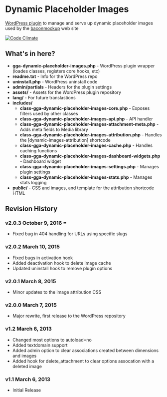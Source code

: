 # Dynamic Placeholder Images
[WordPress plugin](https://wordpress.org/plugins/any-ipsum/) to manage and serve up dynamic placeholder images used by the [baconmockup](http://baconmockup.com/) web site

[![Code Climate](https://codeclimate.com/github/petenelson/gga-dynamic-placeholder-images/badges/gpa.svg)](https://codeclimate.com/github/petenelson/gga-dynamic-placeholder-images)

## What's in here?

- **gga-dynamic-placeholder-images.php** - WordPress plugin wrapper (loades classes, registers core hooks, etc)
- **readme.txt** - Info for the WordPress repo
- **uninstall.php** - WordPress uninstall code
- **admin/partials** - Headers for the plugin settings
- **assets/** - Assets for the WordPress plugin repository
- **lang/** - For future translastions
- **includes/**
  - **class-gga-dynamic-placeholder-images-core.php** - Exposes filters used by other classes
  - **class-gga-dynamic-placeholder-images-api.php** - API handler
  - **class-gga-dynamic-placeholder-images-attachment-meta.php** - Adds meta fields to Media library
  - **class-gga-dynamic-placeholder-images-attribution.php** - Handles the [dynamic-images-attribution] shortcode
  - **class-gga-dynamic-placeholder-images-cache.php** - Handles caching functions
  - **class-gga-dynamic-placeholder-images-dashboard-widgets.php** - Dashboard widget
  - **class-gga-dynamic-placeholder-images-settings.php** - Manages plugin settings
  - **class-gga-dynamic-placeholder-images-stats.php** - Manages stats logging
- **public/** - CSS and images, and template for the attribution shortcode HTML


## Revision History

### v2.0.3 October 9, 2016 =
- Fixed bug in 404 handling for URLs using specific slugs

### v2.0.2 March 10, 2015
- Fixed bugs in activation hook
- Added deactivation hook to delete image cache
- Updated uninstall hook to remove plugin options

### v2.0.1 March 8, 2015
- Minor updates to the image attribution CSS

### v2.0.0 March 7, 2015
- Major rewrite, first release to the WordPress repository

### v1.2 March 6, 2013
- Changed most options to autoload=no
- Added textdomain support
- Added admin option to clear associations created between dimensions and images
- Added hook for delete_attachment to clear options assocation with a deleted image

### v1.1 March 6, 2013
- Initial Release
